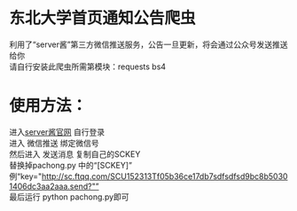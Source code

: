# 东北大学首页通知公告爬虫  
利用了“server酱”第三方微信推送服务，公告一旦更新，将会通过公众号发送推送给你  
请自行安装此爬虫所需第模块：requests  bs4   
# 使用方法：  
  进入[server酱官网](http://sc.ftqq.com/) 自行登录  
  进入 微信推送 绑定微信号  
  然后进入 发送消息 复制自己的SCKEY    
  替换掉pachong.py 中的“[SCKEY]”  
  例“key="http://sc.ftqq.com/SCU152313Tf05b36ce17db7sdfsdfsd9bc8b50301406dc3aa2aaa.send?"”   
  最后运行 python pachong.py即可  
  
